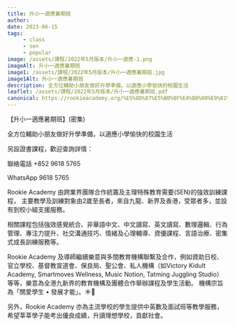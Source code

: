 ```yaml
---
title: 升小一適應暑期班
author:
date: 2023-06-15
tags: 
     - class
     - sen
     - popular
image: /assets/課程/2022年5月版本/升小一適應-1.png
imageAlt: 升小一適應暑期班
image1: /assets/課程/2022年5月版本/升小一適應暑期班.jpg
image1Alt: 升小一適應暑期班
description: 全方位輔助小朋友做好升學準備，以適應小學愉快的校園生活
leaflet: /assets/課程/2022年5月版本/升小一適應暑期班.pdf
canonical: https://rookieacademy.org/%E5%8D%87%E5%B0%8F%E4%B8%80%E9%81%A9%E6%87%89%E6%9A%91%E6%9C%9F%E7%8F%AD/
---
```

【升小一適應暑期班】(密集) 

全方位輔助小朋友做好升學準備，以適應小學愉快的校園生活

另設證書課程，歡迎查詢詳情：

聯絡電話 +852 9618 5765

WhatsApp 9618 5765

Rookie Academy 由跨業界團隊合作統籌及主理特殊教育需要(SEN)的強效訓練課程， 主要教學及訓練對象由2歲至長者，來自九龍、新界及香港，受眾者多，並設有到校小組支援服務。

相關課程包括強效感覺統合、非華語中文、中文讀寫、英文讀寫、數理邏輯、行為管理、專注力提升、社交溝通技巧、情緒及心理輔導、資優課程、言語治療、密集式成長訓練服務等。

Rookie Academy 及導師繼續樂意與多間教育機構聯繫及合作，例如資助日校、官立學校、基督教宣道會、保良局、聖公會、私人機構（如Victory Kidult Academy, Smartmoves Wellness, Music Notion, Tatming Juggling Studio）等等，樂意為全港九新界的教育機構及團體合作舉辦課程及學生活動。
機構宗旨為「關愛學生 • 發展才能」。☀️🌈

另外，Rookie Academy 亦為主流學校的學生提供中英數及面試班等教學服務，希望莘莘學子能考出優良成績，升讀理想學校，貢獻社會。
